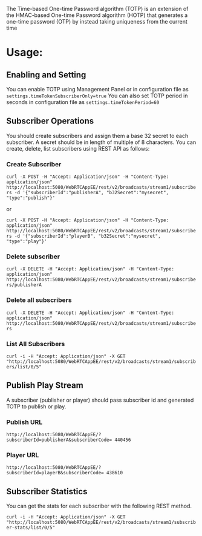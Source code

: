 The Time-based One-time Password algorithm (TOTP) is an extension of the HMAC-based One-time Password algorithm (HOTP) that generates a one-time password (OTP) by instead taking uniqueness from the current time

# Usage:
## Enabling and Setting
You can enable TOTP using Management Panel or in configuration file as
`settings.timeTokenSubscriberOnly=true`
You can also set TOTP period in seconds in configuration file as
`settings.timeTokenPeriod=60`

## Subscriber Operations
You should create subscribers and assign them a base 32 secret to each subscriber. A secret should be in length of multiple of 8 characters.
You can create, delete, list subscribers using REST API as follows:
### Create Subscriber
`curl -X POST -H "Accept: Application/json" -H "Content-Type: application/json" http://localhost:5080/WebRTCAppEE/rest/v2/broadcasts/stream1/subscribers -d '{"subscriberId":"publisherA", "b32Secret":"mysecret", "type":"publish"}'`

or

`curl -X POST -H "Accept: Application/json" -H "Content-Type: application/json" http://localhost:5080/WebRTCAppEE/rest/v2/broadcasts/stream1/subscribers -d '{"subscriberId":"playerB", "b32Secret":"mysecret", "type":"play"}'`

### Delete subscriber
`curl -X DELETE -H "Accept: Application/json" -H "Content-Type: application/json"
http://localhost:5080/WebRTCAppEE/rest/v2/broadcasts/stream1/subscribers/publisherA`

### Delete all subscribers
`curl -X DELETE -H "Accept: Application/json" -H "Content-Type: application/json" http://localhost:5080/WebRTCAppEE/rest/v2/broadcasts/stream1/subscribers`
### List All Subscribers
`curl -i -H "Accept: Application/json" -X GET
"http://localhost:5080/WebRTCAppEE/rest/v2/broadcasts/stream1/subscribers/list/0/5"`

## Publish Play Stream
A subscriber (publisher or player) should pass subscriber id and generated TOTP to publish or play.
### Publish URL
`http://localhost:5080/WebRTCAppEE/?subscriberId=publisherA&subscriberCode=​ 440456`

### Player URL
`http://localhost:5080/WebRTCAppEE/?subscriberId=playerB&subscriberCode=​ 438610`

## Subscriber Statistics
You can get the stats for each subscriber with the following REST method.

`curl -i -H "Accept: Application/json" -X GET "http://localhost:5080/WebRTCAppEE/rest/v2/broadcasts/stream1/subscriber-stats/list/0/5"`

